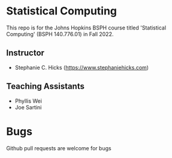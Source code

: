# Statistical Computing

This repo is for the Johns Hopkins BSPH course titled 'Statistical Computing' (BSPH 140.776.01) in Fall 2022.

## Instructor

-   Stephanie C. Hicks (<https://www.stephaniehicks.com>)

## Teaching Assistants

-   Phyllis Wei
-   Joe Sartini

# Bugs

Github pull requests are welcome for bugs 

